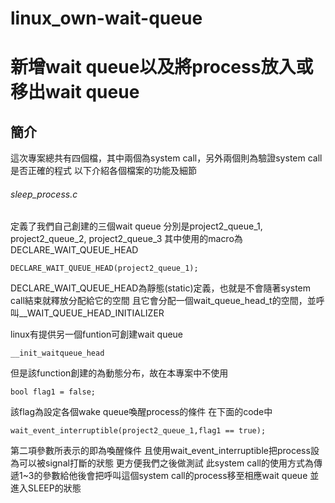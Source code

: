 # linux_own-wait-queue
# 新增wait queue以及將process放入或移出wait queue

## 簡介
這次專案總共有四個檔，其中兩個為system call，另外兩個則為驗證system call是否正確的程式
以下介紹各個檔案的功能及細節
###### sleep_process.c
定義了我們自己創建的三個wait queue
分別是project2_queue_1, project2_queue_2, project2_queue_3
其中使用的macro為DECLARE_WAIT_QUEUE_HEAD
```
DECLARE_WAIT_QUEUE_HEAD(project2_queue_1);
```
DECLARE_WAIT_QUEUE_HEAD為靜態(static)定義，也就是不會隨著system call結束就釋放分配給它的空間
且它會分配一個wait_queue_head_t的空間，並呼叫__WAIT_QUEUE_HEAD_INITIALIZER

linux有提供另一個funtion可創建wait queue
```
__init_waitqueue_head
```
但是該function創建的為動態分布，故在本專案中不使用

```
bool flag1 = false;
```
該flag為設定各個wake queue喚醒process的條件
在下面的code中
```
wait_event_interruptible(project2_queue_1,flag1 == true);
```
第二項參數所表示的即為喚醒條件
且使用wait_event_interruptible把process設為可以被signal打斷的狀態
更方便我們之後做測試
此system call的使用方式為傳遞1~3的參數給他後會把呼叫這個system call的process移至相應wait queue
並進入SLEEP的狀態

